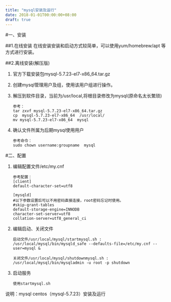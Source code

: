 ```yaml
---
title: "mysql安装及运行"
date: 2018-01-01T00:00:00+08:00
draft: true
---
```

#一、安装

##1.在线安装
在线安装安装和启动方式较简单，可以使用yum/homebrew/apt 等方式进行安装。

##2.离线安装(解压版)
1. 官方下载安装包mysql-5.7.23-el7-x86_64.tar.gz
2. 创建mysql管理用户及组，使用该用户组进行操作。
3. 解压到软件目录，当前为/usr/local,将根目录修改为mysql(原命名太长繁琐)

	```
	参考：
	tar zxvf mysql-5.7.23-el7-x86_64.tar.gz
	cp  mysql-5.7.23-el7-x86_64  /usr/local/
	mv mysql-5.7.23-el7-x86_64  mysql
	
	```
4. 确认文件所属为后期mysql使用用户

	```
	参考命令：
	sudo chown username:groupname  mysql
	
	```


#二、配置

1. 编辑配置文件/etc/my.cnf

	```
	参考配置：
	[client]
	default-character-set=utf8
	
	[mysqld]
	#以下参数设置后可以不用密码直接连接，root密码忘记时使用。
	#skip-grant-tables
	default-storage-engine=INNODB
	character-set-server=utf8
	collation-server=utf8_general_ci

	```

2. 编辑启动、关闭文件

	```
	启动文件/usr/local/mysql/startmysql.sh :
	/usr/local/mysql/bin/mysqld_safe --defaults-file=/etc/my.cnf --user=mysql &
	
	关闭文件/usr/local/mysql/shutdownmysql.sh :
	/usr/local/mysql/bin/mysqladmin -u root -p shutdown
	
	```

3. 启动服务
	```
	使用startmysql.sh

	```
说明：mysql centos（mysql-5.7.23）安装及运行

